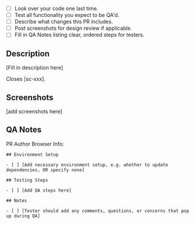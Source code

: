 - [ ] Look over your code one last time.
- [ ] Test all functionality you expect to be QA'd.
- [ ] Describe what changes this PR includes.
- [ ] Post screenshots for design review if applicable.
- [ ] Fill in QA Notes listing clear, ordered steps for testers.

## Description

[Fill in description here]

Closes [sc-xxx].

## Screenshots

[add screenshots here]

## QA Notes

PR Author Browser Info:

```
## Environment Setup

- [ ] [Add necessary environment setup, e.g. whether to update dependencies, OR specify none]

## Testing Steps

- [ ] [Add QA steps here]

## Notes

- [ ] [Tester should add any comments, questions, or concerns that pop up during QA]
```

